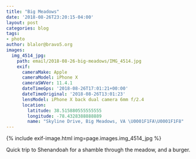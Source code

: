 ```yaml
---
title: "Big Meadows"
date: '2018-08-26T23:20:15-04:00'
layout: post
categories: blog
tags:
- photo
author: blalor@bravo5.org
images:
  img_4514_jpg:
    path: email/2018-08-26-big-meadows/IMG_4514.jpg
    exif:
      cameraMake: Apple
      cameraModel: iPhone X
      cameraSWVer: 11.4.1
      dateTimeGps: '2018-08-26T17:01:21+00:00'
      dateTimeOriginal: '2018-08-26T13:01:23'
      lensModel: iPhone X back dual camera 6mm f/2.4
      location:
        latitude: 38.515880555555555
        longitude: -78.4328388888889
        name: "Skyline Drive, Big Meadows, VA \U0001F1FA\U0001F1F8"
---
```


{% include exif-image.html img=page.images.img_4514_jpg %}

Quick trip to Shenandoah for a shamble through the meadow, and a burger. 
